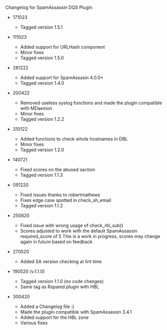 Changelog for SpamAssassin DQS Plugin 

- 171023
    - Tagged version 1.5.1

- 111023
    - Added support for URLHash component
    - Minor fixes
    - Tagged version 1.5.0

- 281222
	- Added support for SpamAssasin 4.0.0+
	- Tagged version 1.4.0
	
- 200422
	- Removed useless syslog functions and made the plugin compatible with MDaemon
	- Minor fixes
	- Tagged version 1.2.2

- 310122
	- Added functions to check whole hostnames in DBL
	- Minor fixes
	- Tagged version 1.2.0
	
- 140721
	- Fixed scores on the abused section
	- Tagged version 1.1.3

- 091220
	- Fixed issues thanks to robertmathews
	- Fixes edge case spotted in check_sh_email
	- Tagged version 1.1.2

- 250820
	- Fixed issue with wrong usage of check_rbl_sub()
	- Scores adjusted to work with the default SpamAssassin required_score of 5
	  This is a work in progress, scores may change again in future based on feedback

- 270520
	- Added SA version checking at lint time

- 190520 (v.1.1.0)
	- Tagged version 1.1.0 (no code changes)
	- Same tag as Rspamd plugin with HBL

- 300420
	- Added a Changelog file :)
	- Made the plugin compatible with SpamAssassin 3.4.1
	- Added support for the HBL zone
	- Various fixes

